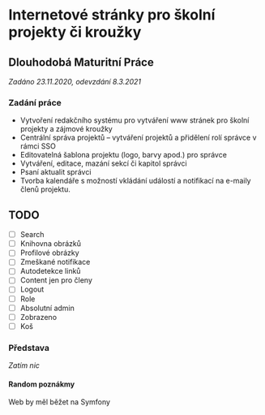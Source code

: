 # Internetové stránky pro školní projekty či kroužky
## Dlouhodobá Maturitní Práce

*Zadáno 23.11.2020, odevzdání 8.3.2021*

### Zadání práce

* Vytvoření redakčního systému pro vytváření www stránek pro školní projekty a zájmové kroužky 
* Centrální správa projektů – vytváření projektů a přidělení rolí správce v rámci SSO 
* Editovatelná šablona projektu (logo, barvy apod.) pro správce 
* Vytváření, editace, mazání sekcí či kapitol správci 
* Psaní aktualit správci 
* Tvorba kalendáře s možností vkládání událostí a notifikací na e-maily členů projektu.

## TODO

* [ ] Search
* [ ] Knihovna obrázků
* [ ] Profilové obrázky
* [ ] Zmeškané notifikace
* [ ] Autodetekce linků
* [ ] Content jen pro členy
* [ ] Logout
* [ ] Role
* [ ] Absolutní admin
* [ ] Zobrazeno
* [ ] Koš

### Představa

*Zatím nic*

#### Random poznákmy

Web by měl běžet na Symfony
